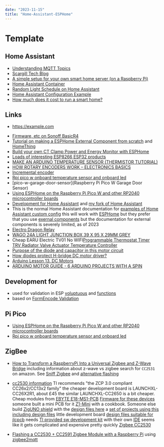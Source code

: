 ```yaml
---
date: "2023-11-15"
title: "Home-Assistant-ESPHome"
---
```

<!-- markdownlint-disable MD025 -->
# Template
<!-- markdownlint-enable MD025 -->

## Home Assistant

* [Understanding MQTT Topics](http://www.steves-internet-guide.com/understanding-mqtt-topics/)
* [Scargill Tech Blog](https://tech.scargill.net/)
* [A simple setup for your own smart home server (on a Raspberry Pi)](https://github.com/OliverHi/smarthomeserver)
* [Home Assistant Container](https://sequr.be/blog/2021/08/home-assistant-container-part-1-install-debian-docker-and-portainer/)
* [Random Light Schedule on Home Assistant](https://community.home-assistant.io/t/random-light-schedule/10134/16)
* [Home Assistant Configuration Example](https://github.com/arsaboo/homeassistant-config)
* [How much does it cost to run a smart home?](https://notenoughtech.com/home-automation/smart-lights-wont-save-you-money/#google_vignette)

## Links

<!-- markdownlint-disable MD034 -->
* https://example.com
<!-- markdownlint-enable MD034 -->
* [Firmware, etc on Sonoff BasicR4](https://notenoughtech.com/home-automation/sonoff-basicr4/)
* [Tutorial on making a ESPHome External Component from scratch](https://community.home-assistant.io/t/tutorial-on-making-a-esphome-external-component-from-scratch/592758) and [HomeThing](https://homething.io/)
* [Build your own CT Clamp Power and Energy Monitor with ESPHome](https://youtu.be/fvCqXjey8lI?si=8ripOyHlnpB_znNG)
* [Loads of interesting ESP8266 ESP32 products](https://www.mottramlabs.com/esp_products.html)
* [MAKE AN ARDUINO TEMPERATURE SENSOR (THERMISTOR TUTORIAL)](https://www.circuitbasics.com/arduino-thermistor-temperature-sensor-tutorial/)
* [HOW ROTARY ENCODERS WORK – ELECTRONICS BASICS](https://www.thegeekpub.com/245407/how-rotary-encoders-work-electronics-basics/)
* [Incremental encoder](https://en.wikipedia.org/wiki/Incremental_encoder)
* [Rpi pico w onboard temperature sensor and onboard led](https://community.home-assistant.io/t/rpi-pico-w-onboard-temperature-sensor-and-onboard-led/564904/3)
* [pico-w-garage-door-sensor](Raspberry Pi Pico W Garage Door Sensor)
* [Using ESPHome on the Raspberry Pi Pico W and other RP2040 microcontroller boards](https://koen.vervloesem.eu/blog/using-esphome-on-the-raspberry-pi-pico-w-and-other-rp2040-microcontroller-boards/)
* [Development for Home Assistant](https://developers.home-assistant.io/docs/development_index) and [my fork of Home Assistant](https://github.com/jchidley/core)
* This is the normal Home Assistant documentation for [examples of Home Assistant custom config](https://github.com/home-assistant/example-custom-config/tree/master) this will work with [ESPHome](https://esphome.io/custom/custom_component.html) but they prefer that you use [exernal components](https://esphome.io/components/external_components) but the documentation for external components is severely limited, as of 2023
* [Electro Dragon Relay](https://templates.blakadder.com/electrodragon_relay.html)
* [WAGO 24A LIGHT JUNCTION BOX 39 X 95 X 29MM GREY](https://www.screwfix.com/p/wago-24a-light-junction-box-39-x-95-x-29mm-grey/8423f)
* Cheap EARU Electric TV01 No WIFI[Programmable Thermostat Timer TRV Radiator Valve Actuator Temperature Controller](https://www.aliexpress.com/item/1005005481063949.html?aff_platform=true&aff_short_key=UneMJZVf&isdl=y&src=bing&pdp_npi=3%40dis%21GBP%2127.92%2127.92%21%21%210%21%21%40%2112000033272360876%21ppc%21%21&albch=shopping&acnt=135095331&isdl=y&albcp=373871297&albag=1310618086885310&slnk=&trgt=pla-4585513247789238&plac=&crea=81913680283612&netw=o&device=c&mtctp=e&utm_source=Bing&utm_medium=shopping&utm_campaign=PA_Bing_UK_PC_customlabel1&utm_content=customlabel1%3D7&utm_term=programmable%20trv&msclkid=bf8f20514b5c1a443cb74501d93d1a63)
* [Purpose of the diode and capacitor in this motor circuit](https://electronics.stackexchange.com/questions/95140/purpose-of-the-diode-and-capacitor-in-this-motor-circuit)
* [How diodes protect H-bridge DC motor driver?](https://electronics.stackexchange.com/questions/80137/how-diodes-protect-h-bridge-dc-motor-driver)
* [Arduino Lesson 13. DC Motors](https://learn.adafruit.com/adafruit-arduino-lesson-13-dc-motors/overview)
* [ARDUINO MOTOR GUIDE - 6 ARDUINO PROJECTS WITH A SPIN](https://www.circuito.io/blog/arduino-motor-guide/)

## Development for

* used for validation in ESP [voluptuous](http://alecthomas.github.io/voluptuous/docs/_build/html/modules.html) and [functions](https://github.com/alecthomas/voluptuous#validation-functions)
* based on [FormEncode Validation](https://www.formencode.org/en/latest/Validator.html)

## Pi Pico

* [Using ESPHome on the Raspberry Pi Pico W and other RP2040 microcontroller boards](https://koen.vervloesem.eu/blog/using-esphome-on-the-raspberry-pi-pico-w-and-other-rp2040-microcontroller-boards/)
* [Rpi pico w onboard temperature sensor and onboard led](https://community.home-assistant.io/t/rpi-pico-w-onboard-temperature-sensor-and-onboard-led/564904/5)

## ZigBee

* [How to Transform a RaspberryPi Into a Universal Zigbee and Z-Wave Bridge](https://hackernoon.com/how-to-transform-a-raspberrypi-into-a-universal-zigbee-and-z-wave-bridge-xy1ay3ymz) including information about z-wave vs zigbee
search for `CC2531` on amazon. See [Sniff Zigbee](https://www.zigbee2mqtt.io/advanced/zigbee/04_sniff_zigbee_traffic.html) and [alternative flashing](https://www.zigbee2mqtt.io/guide/adapters/flashing/alternative_flashing_methods.html)

* [cc2530 information](https://www.ti.com/product/CC2530) TI recommends "the ZCP 3.0 compliant CC26x2/CC13x2 family" the cheaper development board is LAUNCHXL-CC26X2R1, about £45 the similar LAUNCHXL-CC2650 is a bit cheaper. Cheap modules from [EBYTE E18-MS1-PCB](https://zigbee.blakadder.com/assets/files/E18-MS1-PCB_Usermanual_EN_v1.1.pdf) [Firmware for these devices](https://ptvo.info/faq/) someone built a mini PCB for it [Z1-Mini](https://gio-dot.github.io/Z1-Mini/) with a cookbook. Someone else build [ZigUNO shield](https://www.tindie.com/products/mind/ziguno/) with the [design files here](https://github.com/xyzroe/ZigUNO/tree/main/2530_v1) a [set of projects using this including design files](https://github.com/diyruz) little development board [design files suitable for jlcpcb](https://github.com/nicolalandro/E-18_pcb_board/tree/main) needs [TI provided sw development kit](https://www.ti.com/tool/download/SIMPLELINK-CC13X2-26X2-SDK/5.10.00.48) with their own [IDE](https://www.ti.com/tool/CCSTUDIO?keyMatch=CODE%20COMPOSER%20STUDIO) seems like it gets complicated and expensive pretty quickly [Zigbee CC2530](https://community.home-assistant.io/t/zigbee-cc2530/425998/11)

* [Flashing a CC2530 + CC2591 Zigbee Module with a Raspberry Pi](https://www.marrold.co.uk/2019/12/flashing-cc2530-cc2591-zigbee-module.html) using [zigbee2mqtt](https://github.com/Koenkk/zigbee2mqtt)
